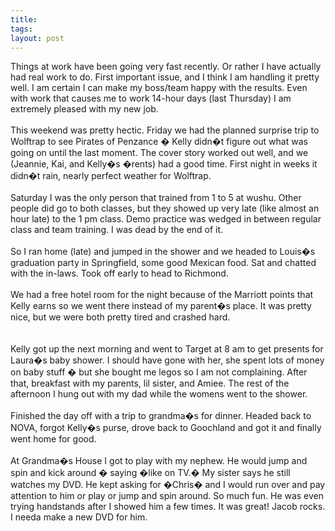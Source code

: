 ```yaml
---
title: 
tags: 
layout: post
---
```

Things at work have been going very fast recently.  Or rather I have actually had real work to do.  First important issue, and I think I am handling it pretty well.  I am certain I can make my boss/team happy with the results.  Even with work that causes me to work 14-hour days (last Thursday) I am extremely pleased with my new job.<br /><br />This weekend was pretty hectic.  Friday we had the planned surprise trip to Wolftrap to see Pirates of Penzance � Kelly didn�t figure out what was going on until the last moment.  The cover story worked out well, and we (Jeannie, Kai, and Kelly�s �rents) had a good time.  First night in weeks it didn�t rain, nearly perfect weather for Wolftrap.<br /><br />Saturday I was the only person that trained from 1 to 5 at wushu.  Other people did go to both classes, but they showed up very late (like almost an hour late) to the 1 pm class.  Demo practice was wedged in between regular class and team training.  I was dead by the end of it.<br /><br />So I ran home (late) and jumped in the shower and we headed to Louis�s graduation party in Springfield, some good Mexican food.  Sat and chatted with the in-laws.  Took off early to head to Richmond.<br /><br />We had a free hotel room for the night because of the Marriott points that Kelly earns so we went there instead of my parent�s place.  It was pretty nice, but we were both pretty tired and crashed hard.  <br /> <br />Kelly got up the next morning and went to Target at 8 am to get presents for Laura�s baby shower.  I should have gone with her, she spent lots of money on baby stuff � but she bought me legos so I am not complaining.  After that, breakfast with my parents, lil sister, and Amiee.  The rest of the afternoon I hung out with my dad while the womens went to the shower.<br /><br />Finished the day off with a trip to grandma�s for dinner.  Headed back to NOVA, forgot Kelly�s purse, drove back to Goochland and got it and finally went home for good. <br /><br />At Grandma�s House I got to play with my nephew.  He would jump and spin and kick around � saying �like on TV.�  My sister says he still watches my DVD. He kept asking for �Chris� and I would run over and pay attention to him or play or jump and spin around.  So much fun.  He was even trying handstands after I showed him a few times.  It was great!  Jacob rocks.  I needa make a new DVD for him.
